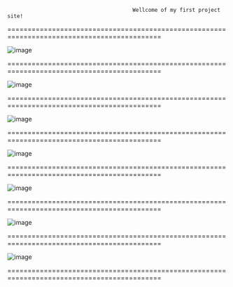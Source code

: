                                             Wellcome of my first project site!

============================================================================================

![image](https://github.com/user-attachments/assets/7f2a8a6b-5a37-42a5-893d-1d57bfcf635f)

============================================================================================

![image](https://github.com/user-attachments/assets/17a586ba-761a-49d9-8daf-d2d6a6bfff13)

============================================================================================

![image](https://github.com/user-attachments/assets/19f54901-afbe-4a4a-84be-4e7aa34a9ed5)

============================================================================================

![image](https://github.com/user-attachments/assets/ca85e4b1-6f21-4667-9ca5-544822938740)

============================================================================================

![image](https://github.com/user-attachments/assets/3f0dff71-181f-4279-a34f-d5be214b4eae)

============================================================================================

![image](https://github.com/user-attachments/assets/1dfb74e4-9cec-434d-b979-670180142d9b)

============================================================================================

![image](https://github.com/user-attachments/assets/ccaae47c-7e8e-406a-8ab3-3cde11483e9c)

============================================================================================
